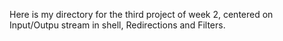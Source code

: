 Here is my directory for the third project of week 2, centered on Input/Outpu stream in shell, Redirections and Filters. 
